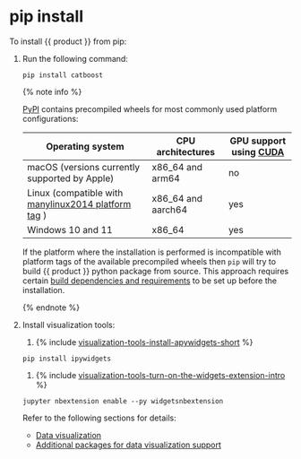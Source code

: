 # pip install

To install {{ product }} from pip:

1. Run the following command:

    ```no-highlight
    pip install catboost
    ```

    {% note info %}

    [PyPI](https://pypi.org/) contains precompiled wheels for most commonly used platform configurations:

    |Operating system|CPU architectures|GPU support using [CUDA](https://developer.nvidia.com/cuda-zone)|
    |--------|-----------------|------------|
    | macOS (versions currently supported by Apple) | x86_64 and arm64 |no|
    | Linux (compatible with [manylinux2014 platform tag](https://peps.python.org/pep-0599/) ) | x86_64 and aarch64 |yes|
    | Windows 10 and 11 | x86_64 |yes|

    If the platform where the installation is performed is incompatible with platform tags of the available precompiled wheels then `pip` will try to build {{ product }} python package from source. This approach requires certain [build dependencies and requirements](python-installation-method-build-from-source.md#dependencies-and-requirements) to be set up before the installation.

    {% endnote %}

1. Install visualization tools:
    1. {% include [visualization-tools-install-apywidgets-short](../_includes/work_src/reusage-installation/install-apywidgets-short.md) %}

    ```no-highlight
    pip install ipywidgets
    ```

    1. {% include [visualization-tools-turn-on-the-widgets-extension-intro](../_includes/work_src/reusage-installation/turn-on-the-widgets-extension-intro.md) %}

    ```no-highlight
    jupyter nbextension enable --py widgetsnbextension
    ```

    Refer to the following sections for details:
    - [Data visualization](../features/visualization.md)
    - [Additional packages for data visualization support](../installation/python-installation-additional-data-visualization-packages.md)
